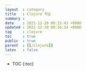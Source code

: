 ```yaml
---
layout  : category
title   : Clojure 학습
summary : 
date    : 2021-12-20 00:15:43 +0900
updated : 2021-12-20 00:16:24 +0900
tag     : clojure
toc     : true
public  : true
parent  : [[/clojure]]
latex   : false
---
```

* TOC
{:toc}

# 
